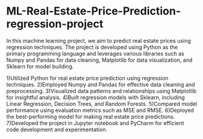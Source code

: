# ML-Real-Estate-Price-Prediction-regression-project

In this machine learning project, we aim to predict real estate prices using regression techniques. The project is developed using Python as the primary programming language and leverages various libraries such as Numpy and Pandas for data cleaning, Matplotlib for data visualization, and Sklearn for model building.


1)Utilized Python for real estate price prediction using regression techniques.
2)Employed Numpy and Pandas for effective data cleaning and preprocessing.
3)Visualized data patterns and relationships using Matplotlib for insightful analysis.
4)Built regression models with Sklearn, including Linear Regression, Decision Trees, and Random Forests.
5)Compared model performance using evaluation metrics such as MSE and RMSE.
6)Deployed the best-performing model for making real estate price predictions.
7)Developed the project in Jupyter notebook and PyCharm for efficient code development and experimentation.
